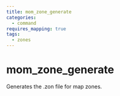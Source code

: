 ```yaml
---
title: mom_zone_generate
categories:
  - command
requires_mapping: true
tags:
  - zones
---
```


# mom_zone_generate

Generates the .zon file for map zones.
